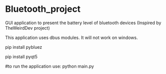 # Bluetooth_project
GUI application to present the battery level of bluetooth devices (Inspired by TheWeirdDev project)

This application uses dbus modules. It will not work on windows.

pip install pybluez

pip install pyqt5

#to run the application use:
python main.py
